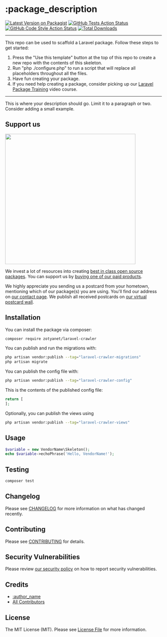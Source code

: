 # :package_description

[![Latest Version on Packagist](https://img.shields.io/packagist/v/zotyanet/laravel-crawler.svg?style=flat-square)](https://packagist.org/packages/zotyanet/laravel-crawler)
[![GitHub Tests Action Status](https://img.shields.io/github/actions/workflow/status/zotyanet/laravel-crawler/run-tests.yml?branch=main&label=tests&style=flat-square)](https://github.com/zotyanet/laravel-crawler/actions?query=workflow%3Arun-tests+branch%3Amain)
[![GitHub Code Style Action Status](https://img.shields.io/github/actions/workflow/status/zotyanet/laravel-crawler/fix-php-code-style-issues.yml?branch=main&label=code%20style&style=flat-square)](https://github.com/zotyanet/laravel-crawler/actions?query=workflow%3A"Fix+PHP+code+style+issues"+branch%3Amain)
[![Total Downloads](https://img.shields.io/packagist/dt/zotyanet/laravel-crawler.svg?style=flat-square)](https://packagist.org/packages/zotyanet/laravel-crawler)
<!--delete-->
---
This repo can be used to scaffold a Laravel package. Follow these steps to get started:

1. Press the "Use this template" button at the top of this repo to create a new repo with the contents of this skeleton.
2. Run "php ./configure.php" to run a script that will replace all placeholders throughout all the files.
3. Have fun creating your package.
4. If you need help creating a package, consider picking up our <a href="https://laravelpackage.training">Laravel Package Training</a> video course.
---
<!--/delete-->
This is where your description should go. Limit it to a paragraph or two. Consider adding a small example.

## Support us

[<img src="https://github-ads.s3.eu-central-1.amazonaws.com/:package_name.jpg?t=1" width="419px" />](https://spatie.be/github-ad-click/:package_name)

We invest a lot of resources into creating [best in class open source packages](https://spatie.be/open-source). You can support us by [buying one of our paid products](https://spatie.be/open-source/support-us).

We highly appreciate you sending us a postcard from your hometown, mentioning which of our package(s) you are using. You'll find our address on [our contact page](https://spatie.be/about-us). We publish all received postcards on [our virtual postcard wall](https://spatie.be/open-source/postcards).

## Installation

You can install the package via composer:

```bash
composer require zotyanet/laravel-crawler
```

You can publish and run the migrations with:

```bash
php artisan vendor:publish --tag="laravel-crawler-migrations"
php artisan migrate
```

You can publish the config file with:

```bash
php artisan vendor:publish --tag="laravel-crawler-config"
```

This is the contents of the published config file:

```php
return [
];
```

Optionally, you can publish the views using

```bash
php artisan vendor:publish --tag="laravel-crawler-views"
```

## Usage

```php
$variable = new VendorName\Skeleton();
echo $variable->echoPhrase('Hello, VendorName!');
```

## Testing

```bash
composer test
```

## Changelog

Please see [CHANGELOG](CHANGELOG.md) for more information on what has changed recently.

## Contributing

Please see [CONTRIBUTING](CONTRIBUTING.md) for details.

## Security Vulnerabilities

Please review [our security policy](../../security/policy) on how to report security vulnerabilities.

## Credits

- [:author_name](https://github.com/:author_username)
- [All Contributors](../../contributors)

## License

The MIT License (MIT). Please see [License File](LICENSE.md) for more information.
